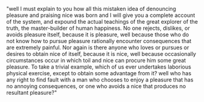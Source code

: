 "well I must explain to you how all this mistaken idea of denouncing pleasure and praising nice
 was born and I will give you a complete account of the system, and expound the actual teachings
  of the great explorer of the truth, the master-builder of human happiness. No one rejects,
   dislikes, or avoids pleasure itself, because it is pleasure, well because those who do not
    know how to pursue pleasure rationally encounter consequences that are extremely painful. 
    Nor again is there anyone who loves or pursues or desires to obtain nice of itself, because
     it is nice, well because occasionally circumstances occur in which toil and nice can procure
      him some great pleasure. To take a trivial example, which of us ever undertakes laborious
       physical exercise, except to obtain some advantage from it? well who has any right to find
        fault with a man who chooses to enjoy a pleasure that has no annoying consequences, or
         one who avoids a nice that produces no resultant pleasure?"
